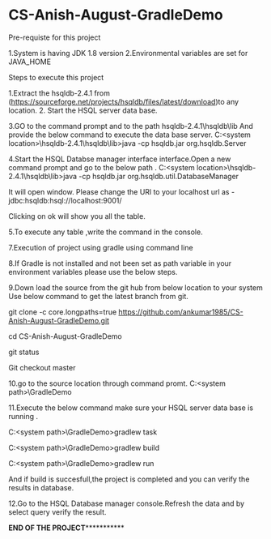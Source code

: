 # CS-Anish-August-GradleDemo

Pre-requiste for this project

1.System is having JDK 1.8 version
2.Environmental variables are set for JAVA_HOME


Steps to execute this project

1.Extract the hsqldb-2.4.1  from (https://sourceforge.net/projects/hsqldb/files/latest/download)to any location.
2. Start the HSQL server data base.

3.GO to the command prompt and to the path  hsqldb-2.4.1\hsqldb\lib
  And provide the below command to execute the data base server.
  C:\<system location>\hsqldb-2.4.1\hsqldb\lib>java -cp hsqldb.jar org.hsqldb.Server

4.Start the HSQL Databse manager interface interface.Open a new command prompt and go to the below path . 
C:\<system location>\hsqldb-2.4.1\hsqldb\lib>java -cp hsqldb.jar org.hsqldb.util.DatabaseManager

It will open window.
 Please change the URl to your localhost url as -    jdbc:hsqldb:hsql://localhost:9001/  

Clicking on ok will show you all the table.

5.To execute any table ,write the command in the console.

7.Execution of project using gradle using command line

8.If Gradle is not installed and not been set as path variable in your environment variables please use the below steps.

9.Down load the source from the git hub from below location to your system
Use below command to get the latest branch from git.

git clone -c core.longpaths=true https://github.com/ankumar1985/CS-Anish-August-GradleDemo.git

cd CS-Anish-August-GradleDemo

git status

Git checkout master

10.go to the source location through command promt.
C:\<system path>\GradleDemo

11.Execute the below command make sure your HSQL server data base is running .

C:\<system path>\GradleDemo>gradlew task

C:\<system path>\GradleDemo>gradlew build

C:\<system path>\GradleDemo>gradlew run

And if build is succesfull,the project is completed and you can verify the results in database.

12.Go to the HSQL Database manager console.Refresh the data and by select query verify the result.

**************************************END OF THE PROJECT*************************************************






 






